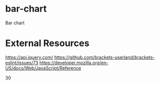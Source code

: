 # bar-chart
Bar chart


# External Resources
https://api.jquery.com/
https://github.com/brackets-userland/brackets-eslint/issues/73
https://developer.mozilla.org/en-US/docs/Web/JavaScript/Reference


30
